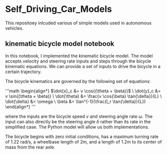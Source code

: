 # Self_Driving_Car_Models

This repositoey inlcuded various of simple models used in autonomous vehicles.


## kinematic bicycle model notebook
In this notebook, I implemented the kinematic bicycle model. The model accepts velocity and steering rate inputs and steps through the bicycle kinematic equations. We can provide a set of inputs to drive the bicycle in a certain trajectory.

The bicycle kinematics are governed by the following set of equations:

'''math
  \begin{align*}
  $\dot{x}_c &= v \cos{(\theta + \beta)}$ \\
  \dot{y}_c &= v \sin{(\theta + \beta)} \\
  \dot{\theta} &= \frac{v \cos{\beta} \tan{\delta}}{L} \\
  \dot{\delta} &= \omega \\
  \beta &= \tan^{-1}(\frac{l_r \tan{\delta}}{L})
  \end{align*}
'''

where the inputs are the bicycle speed $v$ and steering angle rate $\omega$. The input can also directly be the steering angle $\delta$ rather than its rate in the simplified case. The Python model will allow us both implementations.

The bicycle begins with zero initial conditions, has a maximum turning rate of 1.22 rad/s, a wheelbase length of 2m, and a length of 1.2m to its center of mass from the rear axle.
